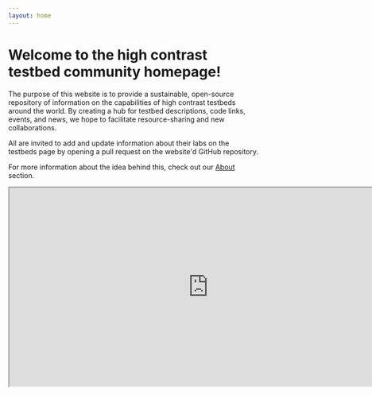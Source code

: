 ```yaml
---
layout: home
---
```


# Welcome to the high contrast testbed community homepage!

The purpose of this website is to provide a sustainable, open-source repository of information on the capabilities of 
high contrast testbeds around the world. By creating a hub for testbed descriptions, code links, events, and news, we 
hope to facilitate resource-sharing and new collaborations.

All are invited to add and update information about their labs on the testbeds page by opening a pull request on the 
website'd GitHub repository.

For more information about the idea behind this, check out our [About](/about.html) section.

<iframe src="https://www.google.com/maps/d/embed?mid=1xu8nEupuhNDGfF6PzD6XuyNAmwMAYnis" width="800" height="400"></iframe>
